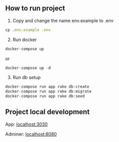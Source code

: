 ## How to run project 
1. Copy and change the name env.example to .env
```js
cp .env.example .env
```


2. Run docker
```js
docker-compose up 
```
or 
```js
docker-compose up -d
```

3. Run db setup
```js
docker-compose run app rake db:create
docker-compose run app rake db:migrate
docker-compose run app rake db:seed
```


## Project local development
App: [localhost:3030](http://localhost:3030)

Adminer: [localhost:8080](http://localhost:8080/?server=db&username=root)
